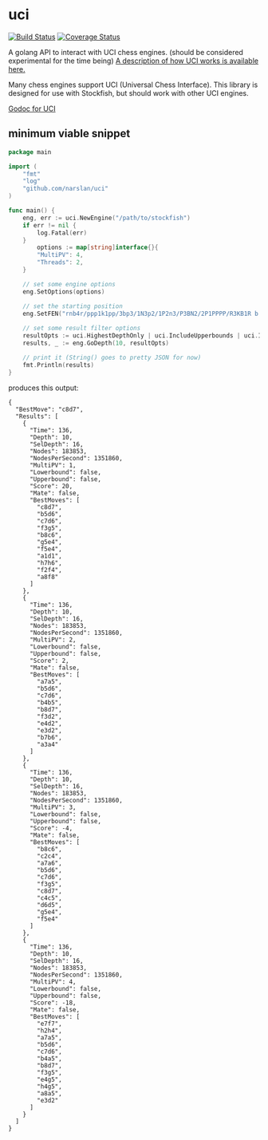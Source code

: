 # uci 

[![Build Status](https://travis-ci.org/freeeve/uci.png?branch=master)](https://travis-ci.org/freeeve/uci)
[![Coverage Status](https://coveralls.io/repos/freeeve/uci/badge.png)](https://coveralls.io/r/freeeve/uci)

A golang API to interact with UCI chess engines. (should be considered experimental for the time being) [A description of how UCI works is available here.](http://wbec-ridderkerk.nl/html/UCIProtocol.html)

Many chess engines support UCI (Universal Chess Interface). This library is designed for use with Stockfish, but should work with other UCI engines.

[Godoc for UCI](http://godoc.org/github.com/freeeve/uci)

## minimum viable snippet
```Go
package main

import (
	"fmt"
	"log"
	"github.com/narslan/uci"
)

func main() {
	eng, err := uci.NewEngine("/path/to/stockfish")
	if err != nil {
		log.Fatal(err)
	}
		options := map[string]interface{}{
		"MultiPV": 4,
		"Threads": 2,
	}

	// set some engine options
	eng.SetOptions(options)

	// set the starting position
	eng.SetFEN("rnb4r/ppp1k1pp/3bp3/1N3p2/1P2n3/P3BN2/2P1PPPP/R3KB1R b KQ - 4 11")
	
	// set some result filter options
	resultOpts := uci.HighestDepthOnly | uci.IncludeUpperbounds | uci.IncludeLowerbounds
	results, _ := eng.GoDepth(10, resultOpts)

	// print it (String() goes to pretty JSON for now)
	fmt.Println(results)
}
```

produces this output:

```
{
  "BestMove": "c8d7",
  "Results": [
    {
      "Time": 136,
      "Depth": 10,
      "SelDepth": 16,
      "Nodes": 183853,
      "NodesPerSecond": 1351860,
      "MultiPV": 1,
      "Lowerbound": false,
      "Upperbound": false,
      "Score": 20,
      "Mate": false,
      "BestMoves": [
        "c8d7",
        "b5d6",
        "c7d6",
        "f3g5",
        "b8c6",
        "g5e4",
        "f5e4",
        "a1d1",
        "h7h6",
        "f2f4",
        "a8f8"
      ]
    },
    {
      "Time": 136,
      "Depth": 10,
      "SelDepth": 16,
      "Nodes": 183853,
      "NodesPerSecond": 1351860,
      "MultiPV": 2,
      "Lowerbound": false,
      "Upperbound": false,
      "Score": 2,
      "Mate": false,
      "BestMoves": [
        "a7a5",
        "b5d6",
        "c7d6",
        "b4b5",
        "b8d7",
        "f3d2",
        "e4d2",
        "e3d2",
        "b7b6",
        "a3a4"
      ]
    },
    {
      "Time": 136,
      "Depth": 10,
      "SelDepth": 16,
      "Nodes": 183853,
      "NodesPerSecond": 1351860,
      "MultiPV": 3,
      "Lowerbound": false,
      "Upperbound": false,
      "Score": -4,
      "Mate": false,
      "BestMoves": [
        "b8c6",
        "c2c4",
        "a7a6",
        "b5d6",
        "c7d6",
        "f3g5",
        "c8d7",
        "c4c5",
        "d6d5",
        "g5e4",
        "f5e4"
      ]
    },
    {
      "Time": 136,
      "Depth": 10,
      "SelDepth": 16,
      "Nodes": 183853,
      "NodesPerSecond": 1351860,
      "MultiPV": 4,
      "Lowerbound": false,
      "Upperbound": false,
      "Score": -18,
      "Mate": false,
      "BestMoves": [
        "e7f7",
        "h2h4",
        "a7a5",
        "b5d6",
        "c7d6",
        "b4a5",
        "b8d7",
        "f3g5",
        "e4g5",
        "h4g5",
        "a8a5",
        "e3d2"
      ]
    }
  ]
}
```
